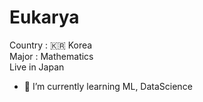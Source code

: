 # Eukarya
Country : 🇰🇷 Korea </br>
Major : Mathematics </br>
Live in Japan </br>
- 🌱 I’m currently learning ML, DataScience
